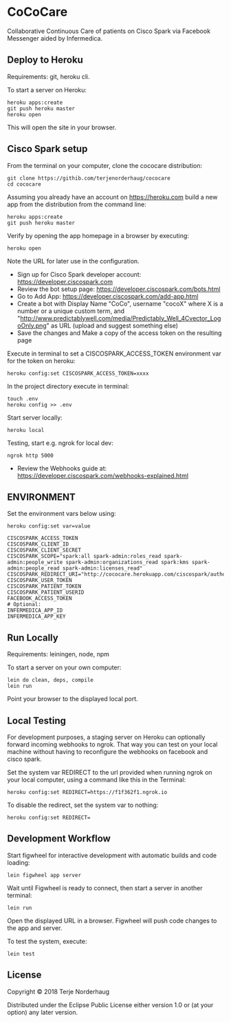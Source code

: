 # CoCoCare

Collaborative Continuous Care of patients on Cisco Spark via Facebook Messenger
aided by Infermedica.

## Deploy to Heroku

Requirements: git, heroku cli.

To start a server on Heroku:

    heroku apps:create
    git push heroku master
    heroku open

This will open the site in your browser.

## Cisco Spark setup

From the terminal on your computer, clone the cococare distribution:

    git clone https://githib.com/terjenorderhaug/cococare
    cd cococare

Assuming you already have an account on https://heroku.com build a new app from the distribution from the command line:

    heroku apps:create
    git push heroku master

Verify by opening the app homepage in a browser by executing:

    heroku open

Note the URL for later use in the configuration.

- Sign up for Cisco Spark developer account: https://developer.ciscospark.com
- Review the bot setup page: https://developer.ciscospark.com/bots.html
- Go to Add App: https://developer.ciscospark.com/add-app.html
- Create a bot with Display Name "CoCo",
  username "cocoX" where X is a number or a unique custom term,
  and "http://www.predictablywell.com/media/Predictably_Well_4Cvector_LogoOnly.png" as URL (upload and suggest something else)
- Save the changes and Make a copy of the access token on the resulting page

Execute in terminal to set a CISCOSPARK_ACCESS_TOKEN environment var for the token on heroku:

    heroku config:set CISCOSPARK_ACCESS_TOKEN=xxxx

In the project directory execute in terminal:

    touch .env
    heroku config >> .env

Start server locally:

    heroku local

Testing, start e.g. ngrok for local dev:

    ngrok http 5000

- Review the Webhooks guide at: https://developer.ciscospark.com/webhooks-explained.html

## ENVIRONMENT

Set the environment vars below using:

    heroku config:set var=value

    CISCOSPARK_ACCESS_TOKEN
    CISCOSPARK_CLIENT_ID
    CISCOSPARK_CLIENT_SECRET
    CISCOSPARK_SCOPE="spark:all spark-admin:roles_read spark-admin:people_write spark-admin:organizations_read spark:kms spark-admin:people_read spark-admin:licenses_read"
    CISCOSPARK_REDIRECT_URI="http://cococare.herokuapp.com/ciscospark/authorize"
    CISCOSPARK_USER_TOKEN
    CISCOSPARK_PATIENT_TOKEN
    CISCOSPARK_PATIENT_USERID
    FACEBOOK_ACCESS_TOKEN
    # Optional:
    INFERMEDICA_APP_ID
    INFERMEDICA_APP_KEY

## Run Locally

Requirements: leiningen, node, npm

To start a server on your own computer:

    lein do clean, deps, compile
    lein run

Point your browser to the displayed local port.

## Local Testing

For development purposes, a staging server on Heroku can optionally forward
incoming webhooks to ngrok. That way you can test on your local machine without
having to reconfigure the webhooks on facebook and cisco spark.

Set the system var REDIRECT to the url provided when running ngrok on your
local computer, using a command like this in the Terminal:

    heroku config:set REDIRECT=https://f1f362f1.ngrok.io

To disable the redirect, set the system var to nothing:

    heroku config:set REDIRECT=

## Development Workflow

Start figwheel for interactive development with
automatic builds and code loading:

    lein figwheel app server

Wait until Figwheel is ready to connect, then
start a server in another terminal:

    lein run

Open the displayed URL in a browser.
Figwheel will push code changes to the app and server.

To test the system, execute:

    lein test

## License

Copyright © 2018 Terje Norderhaug

Distributed under the Eclipse Public License either version 1.0 or (at
your option) any later version.
